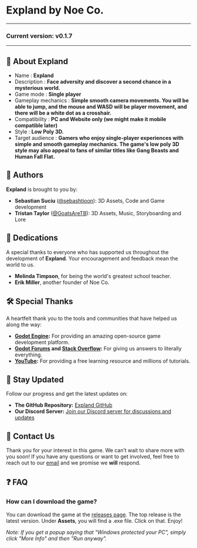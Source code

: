 # Expland by Noe Co.
---
### Current version: v0.1.7
---
## 📜 About Expland
- Name : **Expland**
- Description : **Face adversity and discover a second chance in a mysterious world.**
- Game mode : **Single player**
- Gameplay mechanics : **Simple smooth camera movements. You will be able to jump, and the mouse and WASD will be player movement, and there will be a white dot as a crosshair.**
- Compatibility : **PC and Website only (we might make it mobile compatible later)**
- Style : **Low Poly 3D.**
- Target audience : **Gamers who enjoy single-player experiences with simple and smooth gameplay mechanics. The game's low poly 3D style may also appeal to fans of similar titles like Gang Beasts and Human Fall Flat.**

## 👥 Authors

**Expland** is brought to you by:

- **Sebastian Suciu** ([@sebashtioon](https://github.com/sebashtioon)): 3D Assets, Code and Game development
- **Tristan Taylor** ([@GoatsAreTB](https://github.com/GoatsAreTB)): 3D Assets, Music, Storyboarding and Lore

## 🎨 Dedications

A special thanks to everyone who has supported us throughout the development of **Expland**. Your encouragement and feedback mean the world to us.

- **Melinda Timpson**, for being the world's greatest school teacher.
- **Erik Miller**, another founder of Noe Co.

<!--## 🎉 Credits

We would like to acknowledge the contributions of various individuals and resources that have been instrumental in the creation of **Expland**.

- **[Credit Placeholder 1]**: Description of their contribution.
- **[Credit Placeholder 2]**: Description of their contribution.

-->

## 🛠 Special Thanks

A heartfelt thank you to the tools and communities that have helped us along the way:

- **[Godot Engine](https://godotengine.org/):** For providing an amazing open-source game development platform.
- **[Godot Forums](https://forum.godotengine.org/) and [Stack Overflow](https://stackoverflow.com/):** For giving us answers to literally everything.
- **[YouTube](https://youtube.com):** For providing a free learning resource and millions of tutorials.

## 📢 Stay Updated

Follow our progress and get the latest updates on:

- **The GitHub Repository:** [Expland GitHub](https://github.com/sebashtioon/Expland)
- **Our Discord Server:** [Join our Discord server for discussions and updates](https://discord.gg/QNgcKCAJn3)
## 📧 Contact Us
Thank you for your interest in this game. We can’t wait to share more with you soon! If you have any questions or want to get involved, feel free to reach out to our [email](mailto:noeco.official@gmail.com) and we promise we **will** respond.


## ❓ FAQ

### How can I download the game?
You can download the game at the [releases page](https://github.com/sebashtioon/Expland/releases/). The top release is the latest version. Under **Assets**, you will find a .exe file. Click on that. Enjoy!

_Note: If you get a popup saying that "Windows protected your PC", simply click "More Info" and then "Run anyway"._


